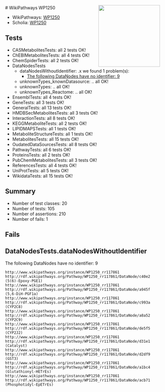 <img style="float: right; width: 200px" src="https://upload.wikimedia.org/wikipedia/commons/thumb/8/83/Wplogo_with_text_500.png/640px-Wplogo_with_text_500.png" />
# WikiPathways WP1250

* WikiPathways: [WP1250](https://new.wikipathways.org/pathways/WP1250)
* Scholia: [WP1250](https://scholia.toolforge.org/wikipathways/WP1250)
## Tests
* CASMetabolitesTests: all 2 tests OK!
* ChEBIMetabolitesTests: all 4 tests OK!
* ChemSpiderTests: all 2 tests OK!
* DataNodesTests
    * dataNodesWithoutIdentifier: .x we found 1 problem(s):
        * [The following DataNodes have no identifier: 9](#d2d32fa8)
    * unknownTypes_knownDatasource: .. all OK!
    * unknownTypes: .. all OK!
    * unknownTypes_Reactome: .. all OK!
* EnsemblTests: all 4 tests OK!
* GeneTests: all 3 tests OK!
* GeneralTests: all 13 tests OK!
* HMDBSecMetabolitesTests: all 3 tests OK!
* InteractionTests: all 8 tests OK!
* KEGGMetaboliteTests: all 2 tests OK!
* LIPIDMAPSTests: all 1 tests OK!
* MetaboliteStructureTests: all 1 tests OK!
* MetabolitesTests: all 15 tests OK!
* OudatedDataSourcesTests: all 8 tests OK!
* PathwayTests: all 6 tests OK!
* ProteinsTests: all 2 tests OK!
* PubChemMetabolitesTests: all 3 tests OK!
* ReferencesTests: all 4 tests OK!
* UniProtTests: all 5 tests OK!
* WikidataTests: all 15 tests OK!


## Summary

* Number of test classes: 20
* Number of tests: 105
* Number of assertions: 210
* Number of fails: 1

## Fails

<a name="d2d32fa8" />

## DataNodesTests.dataNodesWithoutIdentifier

The following DataNodes have no identifier: 9
```
http://www.wikipathways.org/instance/WP1250_rr117861 http://rdf.wikipathways.org/Pathway/WP1250_rr117861/DataNode/c40e2 (5(6)-Epoxy-PGE1)
http://www.wikipathways.org/instance/WP1250_rr117861 http://rdf.wikipathways.org/Pathway/WP1250_rr117861/DataNode/a945f (5,6-DiH-PGF1a)
http://www.wikipathways.org/instance/WP1250_rr117861 http://rdf.wikipathways.org/Pathway/WP1250_rr117861/DataNode/c993a (CYP2C8)
http://www.wikipathways.org/instance/WP1250_rr117861 http://rdf.wikipathways.org/Pathway/WP1250_rr117861/DataNode/a8a52 (CYP2C9)
http://www.wikipathways.org/instance/WP1250_rr117861 http://rdf.wikipathways.org/Pathway/WP1250_rr117861/DataNode/de5f5 (CYP2J2)
http://www.wikipathways.org/instance/WP1250_rr117861 http://rdf.wikipathways.org/Pathway/WP1250_rr117861/DataNode/d31e1 (Catalyst)
http://www.wikipathways.org/instance/WP1250_rr117861 http://rdf.wikipathways.org/Pathway/WP1250_rr117861/DataNode/d2df9 (GST3)
http://www.wikipathways.org/instance/WP1250_rr117861 http://rdf.wikipathways.org/Pathway/WP1250_rr117861/DataNode/a1bc4 (Glutathionyl-HETrEs)
http://www.wikipathways.org/instance/WP1250_rr117861 http://rdf.wikipathways.org/Pathway/WP1250_rr117861/DataNode/acb71 (Phosphotidyl-EpETrEs)
```

